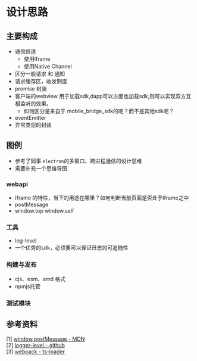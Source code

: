 # 设计思路
## 主要构成
* 通信信道
    * 使用Iframe
    * 使用Native Channel
* 区分一般请求 和 通知
* 请求缓存区，收发制度  
* promise 封装
* 客户端的webview 用于加载sdk,dapp可以方面也加载sdk,则可以实现双方互相监听的效果。
    * 如何区分是来自于 mobile_bridge_sdk的呢？而不是其他sdk呢？
* eventEmitter
* 异常类型的封装

## 图例
* 参考了同事 `electron`的多窗口、跨进程通信的设计思维    
* 需要补充一个思维导图      

### webapi 
* Iframe 的特性，当下的用途在哪里？如何判断当前页面是否处于Iframe之中
* postMessage
* window.top window.self

### 工具
* log-level
 * 一个优秀的sdk，必须要可以保证日志的可追随性
 
### 构建与发布
* cjs、esm、amd 格式
* npmjs托管

### 测试模块


## 参考资料
[1] [window.postMessage - MDN](https://developer.mozilla.org/zh-CN/docs/Web/API/Window/postMessage)      
[2] [logger-level - github](https://github.com/pimterry/loglevel)    
[3] [webpack - ts-loader](https://webpack.js.org/guides/typescript/)
